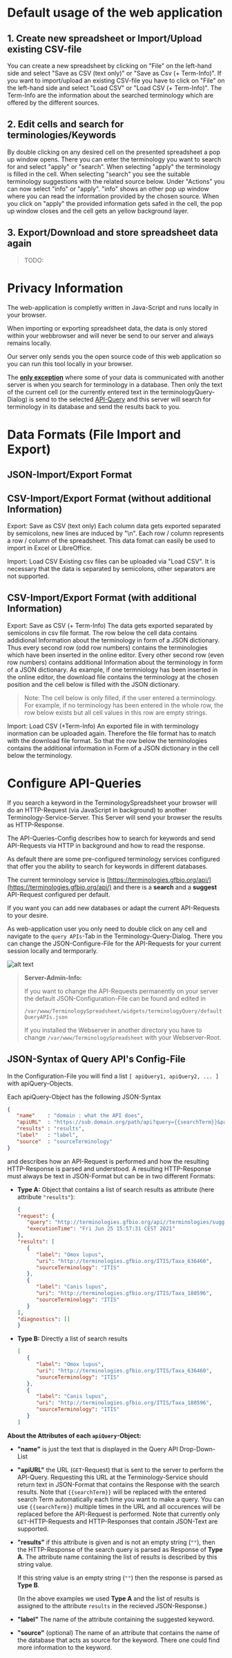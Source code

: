 # Default usage of the web application
## 1. Create new spreadsheet or Import/Upload existing CSV-file
You can create a new spreadsheet by clicking on "File" on the left-hand side and select "Save as CSV (text only)" or "Save as Csv (+ Term-Info)". If you want to import/upload an existing CSV-file you have to click on "File" on the left-hand side and select "Load CSV" or "Load CSV (+ Term-Info)". The Term-Info are the information about the searched terminology which are offered by the different sources. 

## 2. Edit cells and search for terminologies/Keywords
By double clicking on any desired cell on the presented spreadsheet a pop up window opens. There you can enter the terminology you want to search for and select "apply" or "search". When selecting "apply" the terminology is filled in the cell. When selecting "search" you see the suitable terminology suggestions with the related source below. Under "Actions" you can now select "info" or "apply". "info" shows an other pop up window where you can read the information provided by the chosen source. When you click on "apply" the provided information gets safed in the cell, the pop up window closes and the cell gets an yellow background layer.
## 3. Export/Download and store spreadsheet data again
> TODO:

# Privacy Information
The web-application is completly written in Java-Script and runs locally in your browser.

When importing or exporting spreadsheet data, the data is only stored within your webbrowser and will never be send to our server and always remains locally.

Our server only sends you the open source code of this web application so you can run this tool locally in your browser.

The <u>**only exception**</u> where some of your data is communicated with another server is when you search for terminology in a database. Then only the text of the current cell (or the currently entered text in the terminologyQuery-Dialog) is send to the selected [API-Query](https://github.com/cuwolf-de/TerminologySpreadsheet/tree/main/wiki/Usage.md#Configure-API-Queries) and this server will search for terminology in its database and send the results back to you.

# Data Formats (File Import and Export)
## JSON-Import/Export Format


## CSV-Import/Export Format (without additional Information)
Export: Save as CSV (text only)
Each column data gets exported separated by semicolons, new lines are induced by "\n". Each row / column represents a row / column of the spreadsheet. 
This data fomat can easily be used to import in Excel or LibreOffice. 

Import: Load CSV
Existing csv files can be uploaded via "Load CSV". It is necessary that the data is separated by semicolons, other separators are not supported.

## CSV-Import/Export Format (with additional Information)
Export: Save as CSV (+ Term-Info)
The data gets exported separated by semicolons in csv file format. The row below the cell data contains addidional Information about the terminology in form of a JSON dictionary. Thus every second row (odd row numbers) contains the terminologies which have been inserted in the online editor. Every other second row (even row numbers) contains additional Information about the terminology in form of a JSON dictionary. As example, if one termniology has been inserted in the online editor, the download file contains the terminology at the chosen position and the cell below is filled with the JSON dictionary. 
> Note: The cell below is only filled, if the user entered a terminology. For example, if no terminology has been entered in the whole row, the row below exists but all cell values in this row are empty strings.

Import: Load CSV (+Term-Info)
An exported file in with terminology inormation can be uploaded again. Therefore the file format has to match with the download file format. So that the row below the terminologies contains the additional information in Form of a JSON dictionary in the cell below the terminology.








# Configure API-Queries
If you search a keyword in the TerminologySpreadsheet your browser will do an HTTP-Request (via JavaScript in background) to another Terminology-Service-Server. This Server will send your browser the results as HTTP-Response.

The API-Queries-Config describes how to search for keywords and send API-Requests via HTTP in background and how to read the response.

As default there are some pre-configured terminology services configured that offer you the ability to search for keywords in different databases.

The current terminology service is [https://terminologies.gfbio.org/api/](https://terminologies.gfbio.org/api/) and there is a **search** and a **suggest** API-Request configured per default.

If you want you can add new databases or adapt the current API-Requests to your desire.

As web-application user you only need to double click on any cell and navigate to the `query APIs`-Tab in the Terminology-Query-Dialog. There you can change the JSON-Configure-File for the API-Requests for your current session locally and termporarly.

![alt text](https://raw.githubusercontent.com/cuwolf-de/TerminologySpreadsheet/main/wiki/img/example_changeQueryAPIs.png "Query API Dialog")

> **Server-Admin-Info:**
>
> If you want to change the API-Requests permanently on your server the default JSON-Configuration-File can be found and edited in
> 
> `/var/www/TerminologySpreadsheet/widgets/terminologyQuery/defaultQueryAPIs.json`
>
> If you installed the Webserver in another directory you have to change `/var/www/TerminologySpreadsheet` with your Webserver-Root.

## JSON-Syntax of Query API's Config-File
In the Configuration-File you will find a list `[ apiQuery1, apiQuery2, ... ]` with apiQuery-Objects.

Each apiQuery-Object has the following JSON-Syntax
```json
{
   "name"    : "domain : what the API does",
   "apiURL"  : "https://sub.domain.org/path/api?query={{searchTerm}}&param=1",
   "results" : "results",
   "label"   : "label",
   "source"  : "sourceTerminology"
}
```
and describes how an API-Request is performed and how the resulting HTTP-Response is parsed and understood. A resulting HTTP-Response must always be text in JSON-Format but can be in two different Formats:

- **Type A:**
   Object that contains a list of search results as attribute (here attribute `"results"`):
   ```json
   {
   "request": {
      "query": "http://terminologies.gfbio.org/api//terminologies/suggest?query=lupus&limit=15",
      "executionTime": "Fri Jun 25 15:57:31 CEST 2021"
   },
   "results": [
      {
         "label": "Omox lupus",
         "uri": "http://terminologies.gfbio.org/ITIS/Taxa_636460",
         "sourceTerminology": "ITIS"
      },
      {
         "label": "Canis lupus",
         "uri": "http://terminologies.gfbio.org/ITIS/Taxa_180596",
         "sourceTerminology": "ITIS"
      }
   ],
   "diagnostics": []
   }
   ```
- **Type B:** Directly a list of search results
   ```json
   [
      {
         "label": "Omox lupus",
         "uri": "http://terminologies.gfbio.org/ITIS/Taxa_636460",
         "sourceTerminology": "ITIS"
      },
      {
         "label": "Canis lupus",
         "uri": "http://terminologies.gfbio.org/ITIS/Taxa_180596",
         "sourceTerminology": "ITIS"
      }
   ]
   ```

**About the Attributes of each `apiQuery`-Object:**
- **"name"** is just the text that is displayed in the Query API Drop-Down-List
- **"apiURL"** the URL (`GET`-Request) that is sent to the server to perform the API-Query. Requesting this URL at the Terminology-Service should return text in JSON-Format that contains the Response with the search results.
Note that `{{searchTerm}}` will be replaced with the entered search Term automatically each time you want to make a query. You can use `{{searchTerm}}` multiple times in the URL and all occurences will be replaced before the API-Request is performed.
Note that currently only `GET`-HTTP-Requests and HTTP-Responses that contain JSON-Text are supported.
- **"results"** if this attribute is given and is not an empty string (`""`), then the HTTP-Response of the search query is parsed as Response of **Type A**. The attribute name containing the list of results is described by this string value.

   If this string value is an empty string (`""`) then the response is parsed as **Type B**.

   (In the above examples we used **Type A** and the list of results is assigned to the attribute `results` in the recieved JSON-Response.)
- **"label"** The name of the attribute containing the suggested keyword.
- **"source"** (optional) The name of an attribute that contains the name of the database that acts as source for the keyword. There one could find more information to the keyword.
